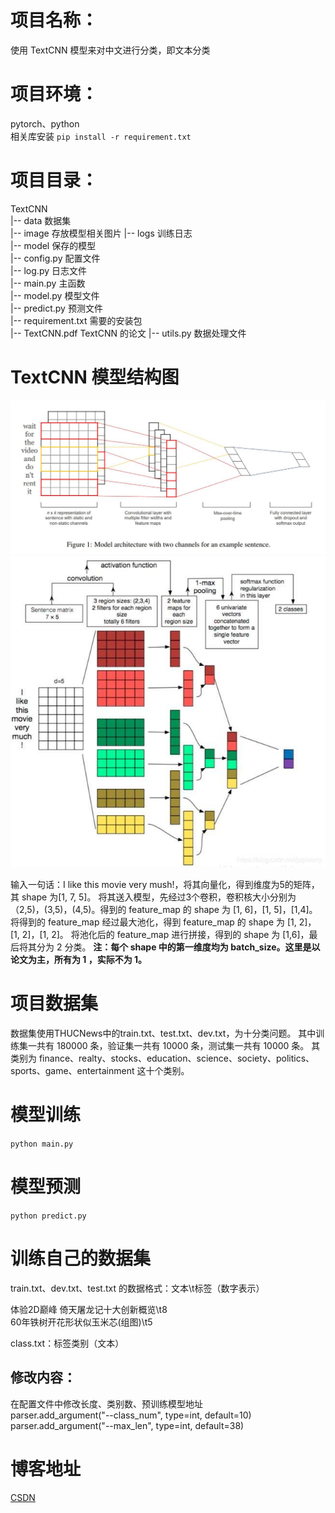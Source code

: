# 项目名称：
使用 TextCNN 模型来对中文进行分类，即文本分类

# 项目环境：
pytorch、python   
相关库安装
`pip install -r requirement.txt`

# 项目目录：
TextCNN         
    |-- data                 数据集   
    |-- image                存放模型相关图片
    |-- logs                 训练日志               
    |-- model                保存的模型               
    |-- config.py            配置文件                   
    |-- log.py               日志文件                 
    |-- main.py              主函数                      
    |-- model.py             模型文件                     
    |-- predict.py           预测文件                         
    |-- requirement.txt      需要的安装包    
    |-- TextCNN.pdf          TextCNN 的论文
    |-- utils.py             数据处理文件

# TextCNN 模型结构图
![TextCNN 论文中模型](image/模型原型图.jpg)
![TextCNN 简化后模型](image/模型简化图.jpg)

输入一句话：I like this movie very mush!，将其向量化，得到维度为5的矩阵，其 shape 为[1, 7, 5]。
将其送入模型，先经过3个卷积，卷积核大小分别为（2,5)，(3,5)，(4,5)。得到的 feature_map 的 shape 为 [1, 6]，[1, 5]，[1,4]。
将得到的 feature_map 经过最大池化，得到 feature_map 的 shape 为 [1, 2]，[1, 2]，[1, 2]。
将池化后的 feature_map 进行拼接，得到的 shape 为 [1,6]，最后将其分为 2 分类。
**注：每个 shape 中的第一维度均为 batch_size。这里是以论文为主，所有为 1 ，实际不为 1。**

# 项目数据集
数据集使用THUCNews中的train.txt、test.txt、dev.txt，为十分类问题。
其中训练集一共有 180000 条，验证集一共有 10000 条，测试集一共有 10000 条。
其类别为 finance、realty、stocks、education、science、society、politics、sports、game、entertainment 这十个类别。


# 模型训练
`python main.py`

# 模型预测
`python predict.py`

# 训练自己的数据集
train.txt、dev.txt、test.txt 的数据格式：文本\t标签（数字表示）

体验2D巅峰 倚天屠龙记十大创新概览\t8   
60年铁树开花形状似玉米芯(组图)\t5    

class.txt：标签类别（文本）

## 修改内容：
在配置文件中修改长度、类别数、预训练模型地址    
parser.add_argument("--class_num", type=int, default=10)   
parser.add_argument("--max_len", type=int, default=38)

# 博客地址
[CSDN](https://blog.csdn.net/qq_48764574/article/details/125757595)


